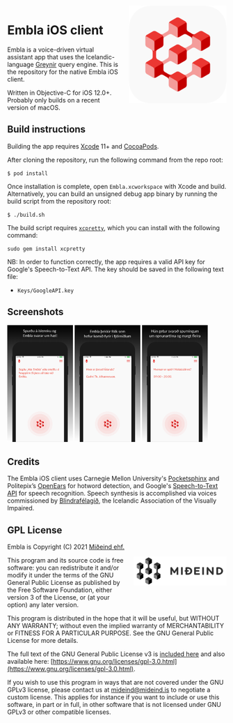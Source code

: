 <img src="img/app_icon.png" align="right" width="224" height="224" style="margin-left:20px;">

# Embla iOS client

Embla is a voice-driven virtual assistant app that uses the Icelandic-language 
[Greynir](https://greynir.is) query engine. This is the repository for the native Embla iOS client.

Written in Objective-C for iOS 12.0+. Probably only builds on a recent version of macOS.

## Build instructions

Building the app requires [Xcode](https://developer.apple.com/xcode/) 11+ and [CocoaPods](https://cocoapods.org).

After cloning the repository, run the following command from the repo root:

```
$ pod install
```

Once installation is complete, open `Embla.xcworkspace` with Xcode and build. Alternatively, you can build an 
unsigned debug app binary by running the build script from the repository root:

```
$ ./build.sh
```

The build script requires [`xcpretty`](https://github.com/xcpretty/xcpretty), which you can install with the following 
command:

```
sudo gem install xcpretty
```

NB: In order to function correctly, the app requires a valid API key for Google's Speech-to-Text API. The key should
be  saved in the following text file:

* `Keys/GoogleAPI.key`

## Screenshots

<p float="left">
  <img src="Screenshots/embla_screenshot_55_1.png" width="30%" />
  <img src="Screenshots/embla_screenshot_55_2.png" width="30%" /> 
  <img src="Screenshots/embla_screenshot_55_3.png" width="30%" />
</p>

## Credits

The Embla iOS client uses Carnegie Mellon University's [Pocketsphinx](https://github.com/cmusphinx/pocketsphinx)
and Politepix’s [OpenEars](http://www.politepix.com/openears) for hotword detection,  and Google's
[Speech-to-Text API](https://cloud.google.com/speech-to-text) for speech recognition. Speech synthesis is
accomplished via voices commissioned by [Blindrafélagið](https://blind.is), the Icelandic Association of the Visually Impaired.

## GPL License

Embla is Copyright (C) 2021 [Miðeind ehf.](https://mideind.is)

<a href="https://mideind.is"><img src="img/mideind_logo.png" alt="Miðeind ehf." width="214" height="66" align="right" style="margin-left:20px; margin-bottom: 20px;"></a>

This program and its source code is free software: you can redistribute it and/or modify it
under the terms of the GNU General Public License as published by the Free
Software Foundation, either version 3 of the License, or (at your option) any later
version.

This program is distributed in the hope that it will be useful, but WITHOUT
ANY WARRANTY; without even the implied warranty of MERCHANTABILITY or FITNESS FOR
A PARTICULAR PURPOSE. See the GNU General Public License for more details.

The full text of the GNU General Public License v3 is
[included here](https://github.com/mideind/Embla_iOS/blob/master/LICENSE.txt)
and also available here:
[https://www.gnu.org/licenses/gpl-3.0.html](https://www.gnu.org/licenses/gpl-3.0.html).

If you wish to use this program in ways that are not covered under the
GNU GPLv3 license, please contact us at [mideind@mideind.is](mailto:mideind@mideind.is)
to negotiate a custom license. This applies for instance if you want to include or use
this software, in part or in full, in other software that is not licensed under
GNU GPLv3 or other compatible licenses.
